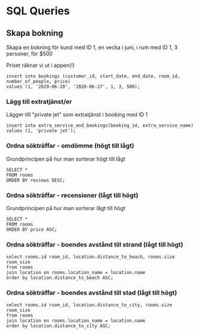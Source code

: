 # SQL Queries

## Skapa bokning

Skapa en bokning för kund med ID 1, en vecka i juni, i rum med ID 1, 3 personer, för $500

Priset räknar vi ut i appen(!)

```
insert into bookings (customer_id, start_date, end_date, room_id, number_of_people, price)
values (1, '2020-06-20', '2020-06-27', 1, 3, 500);
```

### Lägg till extratjänst/er

Lägger till "private jet" som extratjänst i booking med ID 1

```
insert into extra_service_and_bookings(booking_id, extra_service_name)
values (1, 'private jet');
```

### Ordna sökträffar - omdömme (högt till lågt)

Grundprincipen på hur man sorterar högt till lågt

```
SELECT * 
FROM rooms
ORDER BY reviews DESC;
```

### Ordna sökträffar - recensioner (lågt till högt)

Grundprincipen på hur man sorterar lågt till högt
```
SELECT *
FROM rooms
ORDER BY price ASC;
```

### Ordna sökträffar - boendes avstånd till strand (lågt till högt)
```
select rooms.id room_id, location.distance_to_beach, rooms.size room_size
from rooms
join location on rooms.location_name = location.name
order by location.distance_to_beach ASC;
```

### Ordna sökträffar - boendes avstånd till stad (lågt till högt)
```
select rooms.id room_id, location.distance_to_city, rooms.size room_size
from rooms
join location on rooms.location_name = location.name
order by location.distance_to_city ASC;
```
